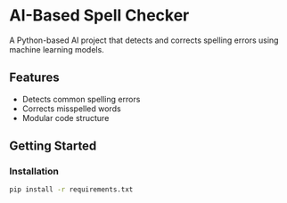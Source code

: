 # AI-Based Spell Checker

A Python-based AI project that detects and corrects spelling errors using machine learning models.

## Features
- Detects common spelling errors
- Corrects misspelled words
- Modular code structure

## Getting Started

### Installation
```bash
pip install -r requirements.txt
